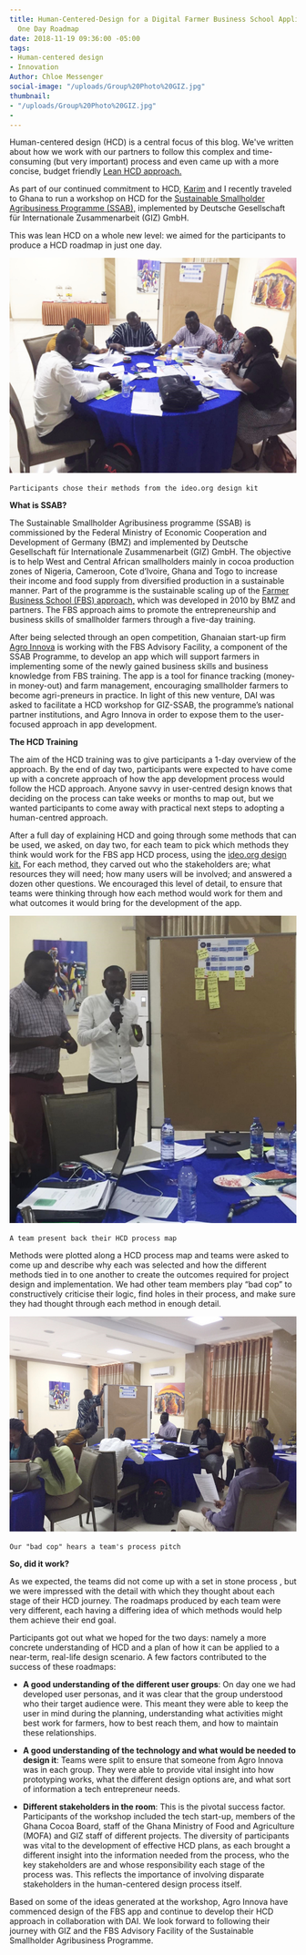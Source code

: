 ```yaml
---
title: Human-Centered-Design for a Digital Farmer Business School Application – A
  One Day Roadmap
date: 2018-11-19 09:36:00 -05:00
tags:
- Human-centered design
- Innovation
Author: Chloe Messenger
social-image: "/uploads/Group%20Photo%20GIZ.jpg"
thumbnail:
- "/uploads/Group%20Photo%20GIZ.jpg"
- 
---
```


Human-centered design (HCD) is a central focus of this blog. We've written about how we work with our partners to follow this complex and time-consuming (but very important) process and even came up with a more concise, budget friendly [Lean HCD approach.](https://dai-global-digital.com/dai-launches-human-centered-design-whitepaper.html)

As part of our continued commitment to HCD,  [Karim](https://dai-global-digital.com/authors/) and I recently traveled to Ghana to run a workshop on HCD for the [Sustainable Smallholder Agribusiness Programme (SSAB),](https://www.ssab-africa.net/) implemented by Deutsche Gesellschaft für Internationale Zusammenarbeit (GIZ) GmbH.

This was lean HCD on a whole new level: we aimed for the participants to produce a HCD roadmap in just one day.

![GIZ blog 1.jfif](/uploads/GIZ%20blog%201.jfif)

`Participants chose their methods from the ideo.org design kit`

<!--more-->

**What is SSAB?**

The Sustainable Smallholder Agribusiness programme (SSAB) is commissioned by the Federal Ministry of Economic Cooperation and Development of Germany (BMZ) and implemented by Deutsche Gesellschaft für Internationale Zusammenarbeit (GIZ) GmbH. The objective is to help West and Central African smallholders mainly in cocoa production zones of Nigeria, Cameroon, Cote d’Ivoire, Ghana and Togo to increase their income and food supply from diversified production in a sustainable manner. Part of the programme is the sustainable scaling up of the [Farmer Business School (FBS) approach,](https://www.ssab-africa.net/imglib/downloads/FBS%20A%20guideline%20for%20introduction%20and%20management-Selected%20Pages.pdf) which was developed in 2010 by BMZ and partners. The FBS approach aims to promote the entrepreneurship and business skills of smallholder farmers through a five-day training.

After being selected through an open competition, Ghanaian start-up firm [Agro Innova](https://agroinnovaghana.com/) is working with the FBS Advisory Facility, a component of the SSAB Programme, to develop an app which will support farmers in implementing some of the newly gained business skills and business knowledge from FBS training. The app is a tool for finance tracking (money-in money-out) and farm management, encouraging smallholder farmers to become agri-preneurs in practice. In light of this new venture, DAI was asked to facilitate a HCD workshop for GIZ-SSAB, the programme’s national partner institutions, and Agro Innova in order to expose them to the  user-focused approach in app development.

**The HCD Training**

The aim of the HCD training was to give participants a 1-day overview of the approach. By the end of day two, participants were expected to have come up with a concrete approach of how the app development process would follow the HCD approach. Anyone savvy in user-centred design knows that deciding on the process can take weeks or months to map out, but we wanted participants to come away with practical next steps to adopting a human-centred approach.

After a full day of explaining HCD and going through some methods that can be used, we asked, on day two, for each team to pick which methods they think would work for the FBS app HCD process, using the [ideo.org design kit.](http://www.designkit.org/) For each method, they carved out who the stakeholders are; what resources they will need; how many users will be involved; and answered a dozen other questions. We encouraged this level of detail, to ensure that teams were thinking through  how each method would work for them and what outcomes it would bring for the development of the app.

![GIZ blog 2-f5059e.jpg](/uploads/GIZ%20blog%202-f5059e.jpg)

`A team present back their HCD process map`

Methods were plotted along a HCD process map and teams were asked to come up and describe why each was selected and how the different methods tied in to one another to create the outcomes required for project design and implementation. We had other team members play “bad cop” to constructively criticise their logic, find holes in their process, and make sure they had thought through each method in enough detail.

![GIZ blog 3-d31a4d.jpg](/uploads/GIZ%20blog%203-d31a4d.jpg)

`Our "bad cop" hears a team's process pitch`

**So, did it work?**

As we expected, the teams did not come up with a set in stone process , but we were impressed with the detail with which they thought about each stage of their HCD journey. The roadmaps produced by each team were very different, each having a differing idea of which methods would help them achieve their end goal.

Participants got out what we hoped for the two days: namely a more concrete understanding of HCD and a plan of how it can be applied to a near-term, real-life design scenario. A few factors contributed to the success of these roadmaps:

* **A good understanding of the different user groups**: On day one we had developed user personas, and it was clear that the group understood who their target audience were. This meant they were able to keep the user in mind during the planning, understanding what activities might best work for farmers, how to best reach them, and how to maintain these relationships.


* **A good understanding of the technology and what would be needed to design it**: Teams were split to ensure that someone from Agro Innova was in each group. They were able to provide vital insight into how prototyping works, what the different design options are, and what sort of information a tech entrepreneur needs.


* **Different stakeholders in the room**: This is the pivotal success factor. Participants of the workshop included the tech start-up, members of the Ghana Cocoa Board, staff of the Ghana Ministry of Food and Agriculture (MOFA) and GIZ staff of different projects. The diversity of participants was vital to the development of effective HCD plans, as each brought a different insight into the information needed from the process, who the key stakeholders are and whose responsibility each stage of the process was. This reflects the importance of involving disparate stakeholders in the human-centered design process itself.

Based on some of the ideas generated at the workshop, Agro Innova have commenced design of the FBS app and continue to develop their HCD approach in collaboration with DAI. We look forward to following their journey with GIZ and the FBS Advisory Facility of the Sustainable Smallholder Agribusiness Programme.